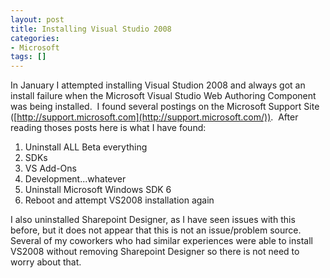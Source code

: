 ```yaml
---
layout: post
title: Installing Visual Studio 2008
categories:
- Microsoft
tags: []
---
```

In January I&nbsp;attempted installing Visual Studion 2008 and always&nbsp;got an install failure when the Microsoft Visual Studio Web Authoring Component was being installed.&nbsp; I found several postings on the Microsoft Support Site ([http://support.microsoft.com](http://support.microsoft.com/)).&nbsp; After reading thoses posts here is what I have found:

1. Uninstall ALL Beta everything
  1. SDKs
  2. VS Add-Ons
  3. Development...whatever
2. Uninstall Microsoft Windows SDK 6
3. Reboot and attempt VS2008 installation again

I also uninstalled Sharepoint Designer, as I have seen issues with this before, but it does not appear that this is not an issue/problem source.&nbsp; Several of my coworkers who had similar experiences were able to install VS2008 without removing Sharepoint Designer so there is not need to worry about that.

